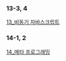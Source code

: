 ### 13-3, 4
[13_비동기 자바스크립트](https://github.com/sosoYim/fe-dev-notes/blob/main/%EC%9E%90%EB%B0%94%EC%8A%A4%ED%81%AC%EB%A6%BD%ED%8A%B8_%EC%99%84%EB%B2%BD%EA%B0%80%EC%9D%B4%EB%93%9C/13_%EB%B9%84%EB%8F%99%EA%B8%B0%20%EC%9E%90%EB%B0%94%EC%8A%A4%ED%81%AC%EB%A6%BD%ED%8A%B8.md)

### 14-1, 2
[14_메타 프로그래밍](https://github.com/sosoYim/fe-dev-notes/blob/main/%EC%9E%90%EB%B0%94%EC%8A%A4%ED%81%AC%EB%A6%BD%ED%8A%B8_%EC%99%84%EB%B2%BD%EA%B0%80%EC%9D%B4%EB%93%9C/14_%EB%A9%94%ED%83%80%ED%94%84%EB%A1%9C%EA%B7%B8%EB%9E%98%EB%B0%8D.md)
